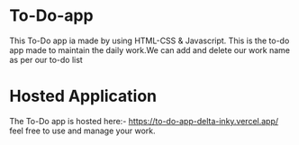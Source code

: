 # To-Do-app

This To-Do app ia made by using HTML-CSS & Javascript.
This is the to-do app made to maintain the daily work.We can add and delete our work name as per our to-do list

# Hosted Application
The To-Do app is hosted here:- https://to-do-app-delta-inky.vercel.app/
feel free to use and manage your work.
